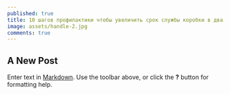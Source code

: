 ```yaml
---
published: true
title: 10 шагов профилактики чтобы увеличить срок службы коробки в два раза
image: assets/handle-2.jpg
comments: true
---
```


## A New Post

Enter text in [Markdown](http://daringfireball.net/projects/markdown/). Use the toolbar above, or click the **?** button for formatting help.
